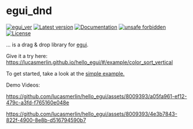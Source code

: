 # egui_dnd

[![egui_ver](https://img.shields.io/badge/egui-0.28.0-blue)](https://github.com/emilk/egui)
[![Latest version](https://img.shields.io/crates/v/egui_dnd.svg)](https://crates.io/crates/egui_dnd)
[![Documentation](https://docs.rs/egui_dnd/badge.svg)](https://docs.rs/egui_dnd)
[![unsafe forbidden](https://img.shields.io/badge/unsafe-forbidden-success.svg)](https://github.com/rust-secure-code/safety-dance/)
[![License](https://img.shields.io/crates/l/egui_dnd.svg)](https://crates.io/crates/egui_dnd)



[content]:<>


... is a drag & drop library for [egui](https://github.com/emilk/egui).

Give it a try here: <https://lucasmerlin.github.io/hello_egui/#/example/color_sort_vertical>

To get started, take a look at
the [simple example.](https://github.com/lucasmerlin/hello_egui/blob/main/crates/egui_dnd/examples/simple.rs)

Demo Videos:

<https://github.com/lucasmerlin/hello_egui/assets/8009393/a05fa961-ef12-479c-a3fd-f765160e048e>

<https://github.com/lucasmerlin/hello_egui/assets/8009393/4e3b7843-822f-4900-8e8b-d516794590b7>

